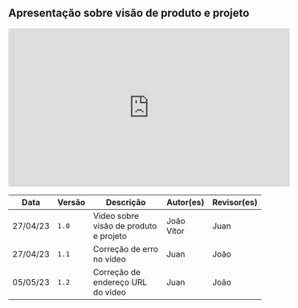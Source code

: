 ## Apresentação sobre visão de produto e projeto

<iframe width="560" height="315" src="https://www.youtube.com/embed/YAGTzficrPg" title="YouTube video player" frameborder="0" allow="accelerometer; autoplay; clipboard-write; encrypted-media; gyroscope; picture-in-picture; web-share" allowfullscreen></iframe>

Data | Versão | Descrição | Autor(es) | Revisor(es)
---- | ------ | --------- | ----- | ---------
27/04/23 | `1.0` | Video sobre visão de produto e projeto | João Vítor | Juan
27/04/23 | `1.1` | Correção de erro no vídeo | Juan | João
05/05/23 | `1.2` | Correção de endereço URL do vídeo | Juan | João
